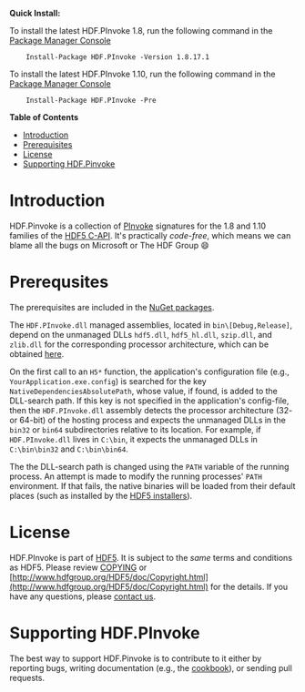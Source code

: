 **Quick Install:**

To install the latest HDF.PInvoke 1.8, run the following command in the
[Package Manager Console](https://docs.nuget.org/docs/start-here/using-the-package-manager-console)
```
    Install-Package HDF.PInvoke -Version 1.8.17.1
```
To install the latest HDF.PInvoke 1.10, run the following command in the
[Package Manager Console](https://docs.nuget.org/docs/start-here/using-the-package-manager-console)
```
    Install-Package HDF.PInvoke -Pre
```

**Table of Contents**

- [Introduction](#introduction)
- [Prerequisites](#prerequisites)
- [License](#license)
- [Supporting HDF.Pinvoke](#supporting-hdf.pinvoke)

# Introduction

HDF.Pinvoke is a collection of [PInvoke](https://en.wikipedia.org/wiki/Platform_Invocation_Services)
signatures for the 1.8 and 1.10 families of the [HDF5 C-API](https://www.hdfgroup.org/HDF5/doc/RM/RM_H5Front.html).
It's practically *code-free*, which means we can blame all the bugs on Microsoft or The HDF Group :smile:

# Prerequsites

The prerequisites are included in the [NuGet packages](https://www.nuget.org/packages/HDF.PInvoke).

The ``HDF.PInvoke.dll`` managed assemblies, located in ``bin\[Debug,Release]``,
depend on the unmanaged DLLs ``hdf5.dll``, ``hdf5_hl.dll``, ``szip.dll``, and
``zlib.dll`` for the corresponding processor architecture, which can be obtained
[here](https://www.hdfgroup.org/HDF5/release/obtain5.html).

On the first call to an ``H5*`` function, the application's configuration file
(e.g., ``YourApplication.exe.config``) is searched for the key ``NativeDependenciesAbsolutePath``,
whose value, if found, is added to the DLL-search path. If this key is not
specified in the application's config-file, then the ``HDF.PInvoke.dll`` assembly
detects the processor architecture (32- or 64-bit) of the hosting process and expects
the unmanaged DLLs in the ``bin32`` or ``bin64`` subdirectories relative to its
location. For example, if ``HDF.PInvoke.dll`` lives in ``C:\bin``, it expects
the unmanaged DLLs in ``C:\bin\bin32`` and ``C:\bin\bin64``.

The the DLL-search path is changed using the ``PATH`` variable of the running
process. An attempt is made to modify the running processes' ``PATH`` environment.
If that fails, the native binaries will be loaded from their default places
(such as installed by the [HDF5 installers](https://www.hdfgroup.org/HDF5/)).

# License

HDF.PInvoke is part of [HDF5](https://www.hdfgroup.org/HDF5/). It is subject to
the *same* terms and conditions as HDF5. Please review [COPYING](COPYING) or
[http://www.hdfgroup.org/HDF5/doc/Copyright.html](http://www.hdfgroup.org/HDF5/doc/Copyright.html)
for the details. If you have any questions, please [contact us](http://www.hdfgroup.org/about/contact.html).

# Supporting HDF.PInvoke

The best way to support HDF.Pinvoke is to contribute to it either by reporting
bugs, writing documentation (e.g., the [cookbook](https://github.com/HDFGroup/HDF.PInvoke/wiki/Cookbook)),
or sending pull requests.
